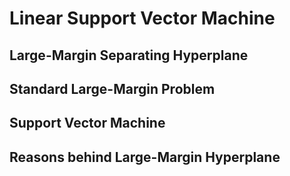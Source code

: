 # Linear Support Vector Machine

## Large-Margin Separating Hyperplane

## Standard Large-Margin Problem

## Support Vector Machine

## Reasons behind Large-Margin Hyperplane
